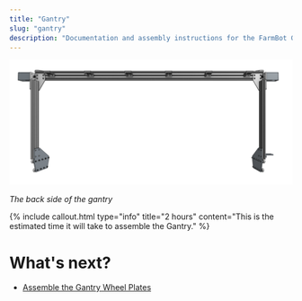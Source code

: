 ```yaml
---
title: "Gantry"
slug: "gantry"
description: "Documentation and assembly instructions for the FarmBot Genesis gantry"
---
```



![back side of the gantry](_images/back_side_of_the_gantry.png)

_The back side of the gantry_



{%
include callout.html
type="info"
title="2 hours"
content="This is the estimated time it will take to assemble the Gantry."
%}


# What's next?

 * [Assemble the Gantry Wheel Plates](gantry/assemble-the-gantry-wheel-plates.md)
